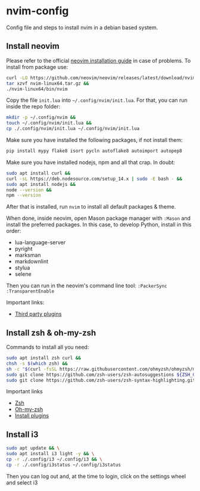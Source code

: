 
# nvim-config

Config file and steps to install nvim in a debian based system.

## Install neovim

Please refer to the official [neovim installation guide](https://github.com/neovim/neovim/wiki/Installing-Neovim) in case of problems. To install from package use:

```bash
curl -LO https://github.com/neovim/neovim/releases/latest/download/nvim-linux64.tar.gz &&
tar xzvf nvim-linux64.tar.gz &&
./nvim-linux64/bin/nvim
````

Copy the file `init.lua` into `~/.config/nvim/init.lua`. For that, you can run inside the repo folder:

```bash
mkdir -p ~/.config/nvim &&
touch ~/.config/nvim/init.lua &&
cp ./.config/nvim/init.lua ~/.config/nvim/init.lua
```

Make sure you have installed the following packages, if not install them:

```bash
pip install mypy flake8 isort pycln autoflake8 autoimport autopep8
```

Make sure you have installed nodejs, npm and all that crap. In doubt:

```bash
sudo apt install curl &&
curl -sL https://deb.nodesource.com/setup_14.x | sudo -E bash - &&
sudo apt install nodejs &&
node --version &&
npm --version
```
<!-- Install luarocks according to [this documentation](https://github.com/luarocks/luarocks/wiki/Installation-instructions-for-Unix): -->
<!---->
<!-- ```bash -->
<!-- sudo apt install build-essential libreadline-dev unzip && -->
<!-- curl -R -O http://www.lua.org/ftp/lua-5.3.5.tar.gz && -->
<!-- tar -zxf lua-5.3.5.tar.gz                          && -->
<!-- cd lua-5.3.5                                       && -->
<!-- make linux test                                    && -->
<!-- sudo make install                                  && -->
<!-- rm -rf lua-5.3.5 && -->
<!-- wget https://luarocks.org/releases/luarocks-3.8.0.tar.gz && -->
<!-- tar zxpf luarocks-3.8.0.tar.gz && -->
<!-- cd luarocks-3.8.0 && -->
<!-- ./configure --with-lua-include=/usr/local/include && -->
<!-- make && -->
<!-- sudo make install && -->
<!-- rm -rf ../luarocks-3.8.0 -->
<!-- ``` -->

After that is installed, run `nvim` to install all default packages & theme.

When done, inside neovim, open Mason package manager with `:Mason` and install the preferred packages. In this case, to develop Python, install in this order:

- lua-language-server
- pyright
- marksman
- markdownlint
- stylua
- selene

Then you can run in the neovim's command line tool:
`:PackerSync`
`:TransparentEnable`

Important links:

- [Third party plugins](https://github.com/williamboman/nvim-lsp-installer/blob/main/lua/nvim-lsp-installer/servers/pylsp/README.md)

## Install zsh & oh-my-zsh

Commands to install all you need:

```bash
sudo apt install zsh curl &&
chsh -s $(which zsh) &&
sh -c "$(curl -fsSL https://raw.githubusercontent.com/ohmyzsh/ohmyzsh/master/tools/install.sh)" &&
sudo git clone https://github.com/zsh-users/zsh-autosuggestions ${ZSH_CUSTOM:-~/.oh-my-zsh/custom}/plugins/zsh-autosuggestions &&
sudo git clone https://github.com/zsh-users/zsh-syntax-highlighting.git ${ZSH_CUSTOM:-~/.oh-my-zsh/custom}/plugins/zsh-syntax-highlighting
```

Important links

- [Zsh](https://github.com/ohmyzsh/ohmyzsh/wiki/Installing-ZSH)
- [Oh-my-zsh](https://github.com/ohmyzsh/ohmyzsh)
- [Install plugins](https://dev.to/kumareth/a-beginner-s-guide-for-setting-up-autocomplete-on-ohmyzsh-hyper-with-plugins-themes-47f2)

## Install i3

```bash
sudo apt update && \
sudo apt install i3 light -y && \
cp -r ./.config/i3 ~/.config/i3 && \
cp -r ./.config/i3status ~/.config/i3status
```

Then you can log out and, at the time to login, click on the settings wheel and select i3
